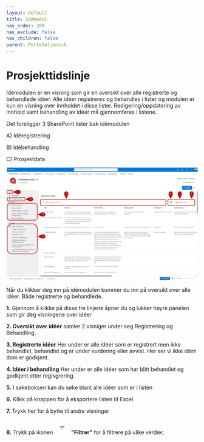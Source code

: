 ```yaml
---
layout: default
title: Idémodul
nav_order: 399
nav_exclude: false
has_children: false
parent: Porteføljenivå
---
```


# Prosjekttidslinje
Idémodulen er en visning som gir en oversikt over alle registrerte og behandlede idéer. 
Alle idéer registreres og behandles i lister og modulen er kun en visning over innholdet i disse lister. 
Redigering/oppdatering av innhold samt behandling av idéer må gjennomføres i listene. 

Det foreligger 3 SharePoint lister bak idémodulen

A) Idéregistrering

B) Idébehandling

C) Prosjektdata

![](./media/3.10-Idemodul.png)

Når du klikker deg inn på idémodulen kommer du inn på oversikt over alle idéer. Både registrerte og behandlede. 

**1.** Gjennom å klikke på disse tre linjene åpner du og lukker høyre panelen som gir deg visningene over idéer

**2. Oversikt over idéer** samler 2 visniger under seg Registrering og Behandling.

**3. Registrerte idéer** Her under er alle idéer som er registrert men ikke behandlet, behandlet og er under vurdering eller avvist. Her ser vi ikke idérr dom er godkjent.

**4. Idéer i behandling** Her under er alle idéer som har blitt behandlet og godkjent etter regisgrering. 

**5.** I søkeboksen kan du søke blant alle idéer som er i listen

**6.** Klikk på knappen for å eksportere listen til Excel

**7.** Trykk her for å bytte til andre visninger

**8.** Trykk på ikonen ![](./media/FiltrerKnapp.png) **"Filtrer"** for å filtrere på ulike verdier.


